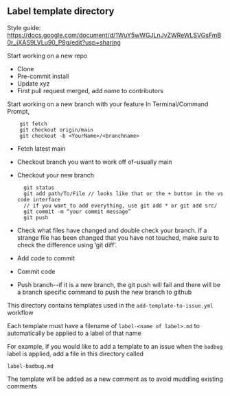 ## Label template directory 

Style guide: https://docs.google.com/document/d/1WuY5wWGJLnJvZWReWLSVGsFmB0r_jXAS9LVLu90_P8g/edit?usp=sharing

Start working on a new repo
- Clone 
- Pre-commit install
- Update xyz
- First pull request merged, add name to contributors

Start working on a new branch with your feature
In Terminal/Command Prompt,

        git fetch
        git checkout origin/main
        git checkout -b <YourName>/<branchname>

- Fetch latest main
- Checkout branch you want to work off of–usually main
- Checkout your new branch

        git status
        git add path/To/File // looks like that or the + button in the vs code interface
        // if you want to add everything, use git add * or git add src/
        git commit -m “your commit message”
        git push

- Check what files have changed and double check your branch. If a strange file has been changed that you have not touched, make sure to check the difference using  ‘git diff’.
- Add code to commit
- Commit code
- Push branch--if it is a new branch, the git push will fail and there will be a branch specific command to push the new branch to github



This directory contains templates used in the `add-template-to-issue.yml` workflow

Each template must have a filename of `label-<name of label>.md` to automatically be applied to a label of that name

For example, if you would like to add a template to an issue when the `badbug` label is applied, add a file in this directory called

`label-badbug.md`

The template will be added as a new comment as to avoid muddling existing comments
